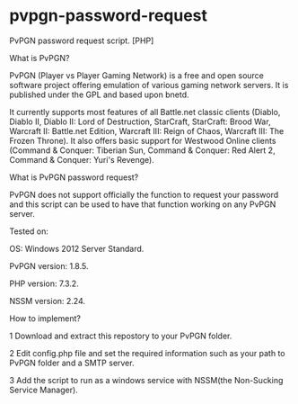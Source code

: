 # pvpgn-password-request
PvPGN password request script. [PHP]

What is PvPGN?

PvPGN (Player vs Player Gaming Network) is a free and open source software project offering emulation of various gaming network servers. It is published under the GPL and based upon bnetd.

It currently supports most features of all Battle.net classic clients (Diablo, Diablo II, Diablo II: Lord of Destruction, StarCraft, StarCraft: Brood War, Warcraft II: Battle.net Edition, Warcraft III: Reign of Chaos, Warcraft III: The Frozen Throne). It also offers basic support for Westwood Online clients (Command & Conquer: Tiberian Sun, Command & Conquer: Red Alert 2, Command & Conquer: Yuri's Revenge).

What is PvPGN password request?

PvPGN does not support officially the function to request your password and this script can be used to have that function working on any PvPGN server.

Tested on:

OS: Windows 2012 Server Standard.

PvPGN version: 1.8.5.

PHP version: 7.3.2.

NSSM version: 2.24.

How to implement?

1 Download and extract this repostory to your PvPGN folder.

2 Edit config.php file and set the required information such as your path to PvPGN folder and a SMTP server.

3 Add the script to run as a windows service with NSSM(the Non-Sucking Service Manager).
